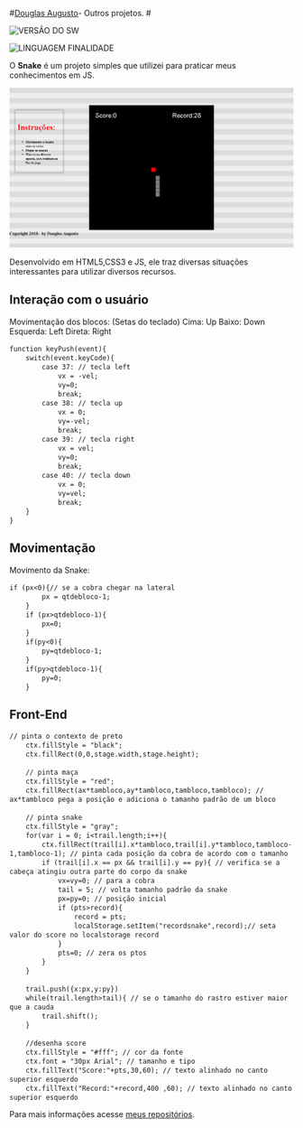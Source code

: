 #[Douglas Augusto](http://github.com/DouglasAugustoJunior)- Outros projetos. # 
 
 
![VERSÃO DO SW](https://img.shields.io/badge/Version-1.0-blue.svg)
 
![LINGUAGEM FINALIDADE](https://img.shields.io/badge/JavaScript-game-orange.svg)
 
O **Snake** é um projeto simples que utilizei para praticar meus conhecimentos em JS.

![Imagem](https://github.com/DouglasAugustoJunior/SnakeInJS/blob/master/_images/Game.PNG?raw=true)


 
Desenvolvido em HTML5,CSS3 e JS, ele traz diversas situações interessantes para utilizar diversos recursos.
 
## Interação com o usuário
 
Movimentação dos blocos:
(Setas do teclado)
Cima: Up
Baixo: Down
Esquerda: Left
Direta: Right

    function keyPush(event){
        switch(event.keyCode){
            case 37: // tecla left
                vx = -vel;
                vy=0;
                break;
            case 38: // tecla up
                vx = 0;
                vy=-vel;
                break;
            case 39: // tecla right
                vx = vel;
                vy=0;
                break;
            case 40: // tecla down
                vx = 0;
                vy=vel;
                break;
        }
    }

 

 
##                                                                                                                                                                                                                                                                        Movimentação
 
Movimento da Snake:

    if (px<0){// se a cobra chegar na lateral
            px = qtdebloco-1;
        }
        if (px>qtdebloco-1){
            px=0;
        }
        if(py<0){
            py=qtdebloco-1;
        }
        if(py>qtdebloco-1){
            py=0;
        }


 
## Front-End
 
 

    // pinta o contexto de preto
        ctx.fillStyle = "black";
        ctx.fillRect(0,0,stage.width,stage.height);
        
        // pinta maça
        ctx.fillStyle = "red";
        ctx.fillRect(ax*tambloco,ay*tambloco,tambloco,tambloco); // ax*tambloco pega a posição e adiciona o tamanho padrão de um bloco
        
        // pinta snake
        ctx.fillStyle = "gray";
        for(var i = 0; i<trail.length;i++){
            ctx.fillRect(trail[i].x*tambloco,trail[i].y*tambloco,tambloco-1,tambloco-1); // pinta cada posição da cobra de acordo com o tamanho
            if (trail[i].x == px && trail[i].y == py){ // verifica se a cabeça atingiu outra parte do corpo da snake
                vx=vy=0; // para a cobra  
                tail = 5; // volta tamanho padrão da snake
                px=py=0; // posição inicial
                if (pts>record){
                    record = pts;
                    localStorage.setItem("recordsnake",record);// seta valor do score no localstorage record
                }
                pts=0; // zera os ptos
            }
        }
        
        trail.push({x:px,y:py})
        while(trail.length>tail){ // se o tamanho do rastro estiver maior que a cauda
            trail.shift();
        }
        
        //desenha score
        ctx.fillStyle = "#fff"; // cor da fonte
        ctx.font = "30px Arial"; // tamanho e tipo
        ctx.fillText("Score:"+pts,30,60); // texto alinhado no canto superior esquerdo
        ctx.fillText("Record:"+record,400 ,60); // texto alinhado no canto superior esquerdo


 
 
Para mais informações acesse [meus repositórios](http://github.com/DouglasAugustoJunior).